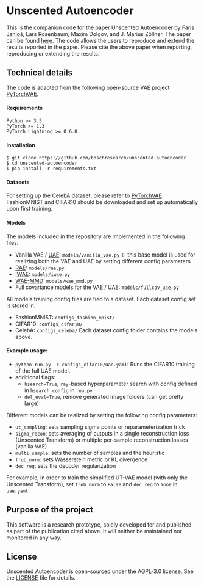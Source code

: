 # Unscented Autoencoder

This is the companion code for the paper Unscented Autoencoder by Faris Janjoš, Lars Rosenbaum, Maxim Dolgov, and J. Marius Zöllner. The paper can be found [here](https://arxiv.org/abs/2306.05256). The code allows the users to reproduce and extend the results reported in the paper. Please cite the above paper when reporting, reproducing or extending the results.

## Technical details

The code is adapted from the following open-source VAE project [PyTorchVAE](https://github.com/AntixK/PyTorch-VAE).

#### Requirements

    Python >= 3.5
    PyTorch >= 1.3
    PyTorch Lightning >= 0.6.0

#### Installation

    $ git clone https://github.com/boschresearch/unscented-autoencoder
    $ cd unscented-autoencoder
    $ pip install -r requirements.txt

#### Datasets
For setting up the CelebA dataset, please refer to [PyTorchVAE](https://github.com/AntixK/PyTorch-VAE). FashionMNIST and CIFAR10 should be downloaded and set up automatically upon first training.

#### Models

 The models included in the repository are implemented in the following files:
- Vanilla VAE / [UAE]((https://arxiv.org/abs/2306.05256)): `models/vanilla_vae.py` <- this base model is used for realizing both the VAE and UAE by setting different config parameters
- [RAE](https://arxiv.org/abs/1903.12436): `models/rae.py`
- [IWAE](https://arxiv.org/abs/1509.00519): `models/iwae.py`
- [WAE-MMD](https://arxiv.org/abs/1711.01558): `models/wae_mmd.py`
- Full covariance models for the VAE / UAE: `models/fullcov_uae.py`

All models training config files are tied to a dataset. Each dataset config set is stored in:
- FashionMNIST: `configs_fashion_mnist/`
- CIFAR10: `configs_cifar10/`
- CelebA: `configs_celeba/`
Each dataset config folder contains the models above.

#### Example usage:
- `python run.py -c configs_cifar10/uae.yaml`: Runs the CIFAR10 training of the full UAE model.
- additional flags:
  - `hsearch=True`, `ray`-based hyperparameter search with config defined in `hsearch_config` in `run.py`
  - `del_eval=True`, remove generated image folders (can get pretty large)

Different models can be realized by setting the following config parameters:
  - `ut_sampling`: sets sampling sigma points or reparameterization trick
  - `sigma_recon`: sets averaging of outputs in a single reconstruction loss (Unscented Transform) or multiple per-sample reconstruction losses (vanilla VAE)
  - `multi_sample`: sets the number of samples and the heuristic
  - `frob_norm`: sets Wasserstein metric or KL divergence
  - `dec_reg`: sets the decoder regularization

For example, in order to train the simplified UT-VAE model (with only the Unscented Transform), set `frob_norm` to `False` and `dec_reg` to `None` in `uae.yaml`.

## Purpose of the project

This software is a research prototype, solely developed for and published as part of the publication cited above. It will neither be maintained nor monitored in any way.

## License
Unscented Autoencoder is open-sourced under the AGPL-3.0 license. See the [LICENSE](LICENSE) file for details.
